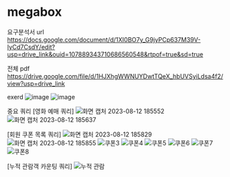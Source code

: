 # megabox

요구분석서 url
https://docs.google.com/document/d/1XI0BO7y_G9jyPCp637M39V-IyCd7CsdY/edit?usp=drive_link&ouid=107889343710686560548&rtpof=true&sd=true

전체 pdf
https://drive.google.com/file/d/1HJXhgWWNUYDwtTQeX_hbUVSyiLdsa4f2/view?usp=drive_link

exerd
![image](https://github.com/hjin111/megabox/assets/127267658/c6a2042c-3160-409d-ab00-80089f5c8e3e)
![image](https://github.com/hjin111/megabox/assets/127267658/79bb0e28-b62d-4aed-93da-64475c9405c1)

중요 쿼리
[영화 예매 쿼리]
![화면 캡처 2023-08-12 185552](https://github.com/hjin111/megabox/assets/127267658/8b7f31a9-fcc6-435f-8761-7204b3226bf1)
![화면 캡처 2023-08-12 185637](https://github.com/hjin111/megabox/assets/127267658/048c9b0b-d11a-47cb-9afe-f97fcde063c0)

[회원 쿠폰 목록 쿼리]
![화면 캡처 2023-08-12 185829](https://github.com/hjin111/megabox/assets/127267658/21cd73ea-7b8e-486d-9a36-36bbd41f4843)
![화면 캡처 2023-08-12 185855](https://github.com/hjin111/megabox/assets/127267658/f06bf070-73fa-4405-ae39-4872b91d2b31)
![쿠폰3](https://github.com/hjin111/megabox/assets/127267658/338af1b8-7f79-4495-aa67-a680148dc7e8)
![쿠폰4](https://github.com/hjin111/megabox/assets/127267658/63f0cf7c-6dff-49e1-aedb-67ae802fc867)
![쿠폰5](https://github.com/hjin111/megabox/assets/127267658/d1e73f96-c33f-402d-a1a9-c28de1605f8b)
![쿠폰6](https://github.com/hjin111/megabox/assets/127267658/d5a37fd9-1c01-4f46-aa4e-f65a628c667e)
![쿠폰7](https://github.com/hjin111/megabox/assets/127267658/cbd42b2e-87ad-4486-89d1-ebc0b9bc72eb)
![쿠폰8](https://github.com/hjin111/megabox/assets/127267658/d564d8b6-1f3d-4453-b7c9-bd522446f47d)

[누적 관람객 카운팅 쿼리]
![누적 관람](https://github.com/hjin111/megabox/assets/127267658/e9881dae-aeb5-419c-bd3f-15296557ef94)










